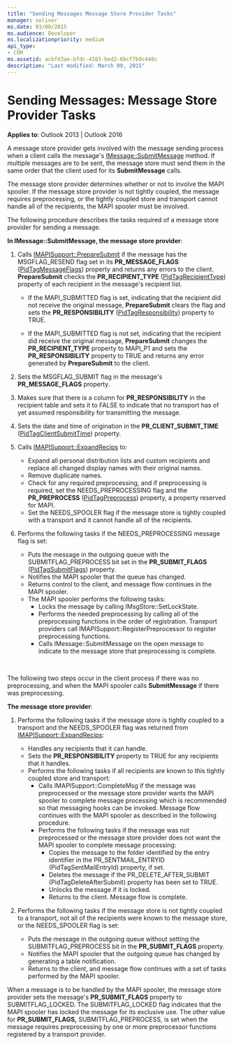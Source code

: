 ```yaml
---
title: "Sending Messages Message Store Provider Tasks"
manager: soliver
ms.date: 03/09/2015
ms.audience: Developer
ms.localizationpriority: medium
api_type:
- COM
ms.assetid: acbfd3ae-bfdc-4103-bed2-6bcf7b9c448c
description: "Last modified: March 09, 2015"
---
```


# Sending Messages: Message Store Provider Tasks

**Applies to**: Outlook 2013 | Outlook 2016 
  
A message store provider gets involved with the message sending process when a client calls the message's [IMessage::SubmitMessage](imessage-submitmessage.md) method. If multiple messages are to be sent, the message store must send them in the same order that the client used for its **SubmitMessage** calls. 
  
The message store provider determines whether or not to involve the MAPI spooler. If the message store provider is not tightly coupled, the message requires preprocessing, or the tightly coupled store and transport cannot handle all of the recipients, the MAPI spooler must be involved. 
  
The following procedure describes the tasks required of a message store provider for sending a message. 
  
**In IMessage::SubmitMessage, the message store provider**:
  
1. Calls [IMAPISupport::PrepareSubmit](imapisupport-preparesubmit.md) if the message has the MSGFLAG_RESEND flag set in its **PR_MESSAGE_FLAGS** ([PidTagMessageFlags](pidtagmessageflags-canonical-property.md)) property and returns any errors to the client. **PrepareSubmit** checks the **PR_RECIPIENT_TYPE** ([PidTagRecipientType](pidtagrecipienttype-canonical-property.md)) property of each recipient in the message's recipient list.
    
   - If the MAPI_SUBMITTED flag is set, indicating that the recipient did not receive the original message, **PrepareSubmit** clears the flag and sets the **PR_RESPONSIBILITY** ([PidTagResponsibility](pidtagresponsibility-canonical-property.md)) property to TRUE. 
    
   - If the MAPI_SUBMITTED flag is not set, indicating that the recipient did receive the original message, **PrepareSubmit** changes the **PR_RECIPIENT_TYPE** property to MAPI_P1 and sets the **PR_RESPONSIBILITY** property to TRUE and returns any error generated by **PrepareSubmit** to the client. 
    
2. Sets the MSGFLAG_SUBMIT flag in the message's **PR_MESSAGE_FLAGS** property. 
    
3. Makes sure that there is a column for **PR_RESPONSIBILITY** in the recipient table and sets it to FALSE to indicate that no transport has of yet assumed responsibility for transmitting the message. 
    
4. Sets the date and time of origination in the **PR_CLIENT_SUBMIT_TIME** ([PidTagClientSubmitTime](pidtagclientsubmittime-canonical-property.md)) property.
    
5. Calls [IMAPISupport::ExpandRecips](imapisupport-expandrecips.md) to: 
    
   - Expand all personal distribution lists and custom recipients and replace all changed display names with their original names.
   - Remove duplicate names.
   - Check for any required preprocessing, and if preprocessing is required, set the NEEDS_PREPROCESSING flag and the **PR_PREPROCESS** ([PidTagPreprocess](pidtagpreprocess-canonical-property.md)) property, a property reserved for MAPI. 
   - Set the NEEDS_SPOOLER flag if the message store is tightly coupled with a transport and it cannot handle all of the recipients. 
    
6. Performs the following tasks if the NEEDS_PREPROCESSING message flag is set:
    
   - Puts the message in the outgoing queue with the SUBMITFLAG_PREPROCESS bit set in the **PR_SUBMIT_FLAGS** ([PidTagSubmitFlags](pidtagsubmitflags-canonical-property.md)) property.
   - Notifies the MAPI spooler that the queue has changed.
   - Returns control to the client, and message flow continues in the MAPI spooler. 
   - The MAPI spooler performs the following tasks:
     - Locks the message by calling IMsgStore::SetLockState. 
     - Performs the needed preprocessing by calling all of the preprocessing functions in the order of registration. Transport providers call IMAPISupport::RegisterPreprocessor to register preprocessing functions. 
     - Calls IMessage::SubmitMessage on the open message to indicate to the message store that preprocessing is complete.

<br/>

The following two steps occur in the client process if there was no preprocessing, and when the MAPI spooler calls **SubmitMessage** if there was preprocessing. 

**The message store provider**:

1. Performs the following tasks if the message store is tightly coupled to a transport and the NEEDS_SPOOLER flag was returned from [IMAPISupport::ExpandRecips](imapisupport-expandrecips.md):
    
   - Handles any recipients that it can handle.
   - Sets the **PR_RESPONSIBILITY** property to TRUE for any recipients that it handles. 
   - Performs the following tasks if all recipients are known to this tightly coupled store and transport:
     - Calls IMAPISupport::CompleteMsg if the message was preprocessed or the message store provider wants the MAPI spooler to complete message processing which is recommended so that messaging hooks can be invoked. Message flow continues with the MAPI spooler as described in the following procedure.  
     - Performs the following tasks if the message was not preprocessed or the message store provider does not want the MAPI spooler to complete message processing:
       - Copies the message to the folder identified by the entry identifier in the PR_SENTMAIL_ENTRYID (PidTagSentMailEntryId) property, if set.
       - Deletes the message if the PR_DELETE_AFTER_SUBMIT (PidTagDeleteAfterSubmit) property has been set to TRUE.
       - Unlocks the message if it is locked.
       - Returns to the client. Message flow is complete. 
   
2. Performs the following tasks if the message store is not tightly coupled to a transport, not all of the recipients were known to the message store, or the NEEDS_SPOOLER flag is set:
    
   - Puts the message in the outgoing queue without setting the SUBMITFLAG_PREPROCESS bit in the **PR_SUBMIT_FLAGS** property. 
   - Notifies the MAPI spooler that the outgoing queue has changed by generating a table notification. 
   - Returns to the client, and message flow continues with a set of tasks performed by the MAPI spooler.
    
When a message is to be handled by the MAPI spooler, the message store provider sets the message's **PR_SUBMIT_FLAGS** property to SUBMITFLAG_LOCKED. The SUBMITFLAG_LOCKED flag indicates that the MAPI spooler has locked the message for its exclusive use. The other value for **PR_SUBMIT_FLAGS,** SUBMITFLAG_PREPROCESS, is set when the message requires preprocessing by one or more preprocessor functions registered by a transport provider. 
  

